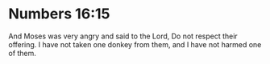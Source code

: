 # Numbers 16:15

And Moses was very angry and said to the Lord, Do not respect their offering. I have not taken one donkey from them, and I have not harmed one of them.
